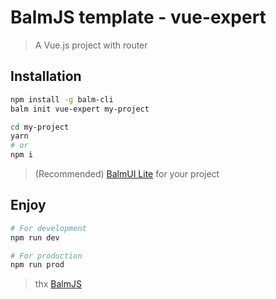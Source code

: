 # BalmJS template - vue-expert

> A Vue.js project with router

## Installation

```sh
npm install -g balm-cli
balm init vue-expert my-project

cd my-project
yarn
# or
npm i
```

> (Recommended) [BalmUI Lite](http://mdl.balmjs.com/) for your project

## Enjoy

```sh
# For development
npm run dev

# For production
npm run prod
```

> thx [BalmJS](http://balmjs.com/)
